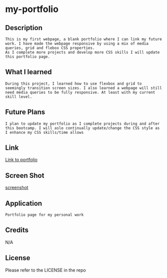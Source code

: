 # my-portfolio
## Description
    This is my first webpage, a blank portfolio where I can link my future work. I have made the webpage responsive by using a mix of media queries, grid and flebox CSS properties. 
    As I complete more projects and develop more CSS skills I will update this portfolio page. 

 
## What I learned
    During this project, I learned how to use flexbox and grid to seemingly transition screen sizes. I also learned a webpage will still need media queries to be fully responsive. At least with my current skill level. 

## Future Plans 
    I plan to update my portfolio as I complete projects during and after this bootcamp. I will aslo continually update/change the CSS style as I enhance my CSS skills/time allows

## Link
[Link to portfolio](https://pmorris50.github.io/my-portfolio/)
## Screen Shot
[screenshot](assets/images/portfolioScreenShot.jpeg)

## Application
    Portfolio page for my personal work

## Credits 
N/A

## License 
Please refer to the LICENSE in the repo


 